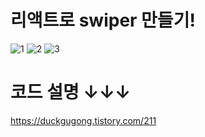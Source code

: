 # 리액트로 swiper 만들기!

![1](https://user-images.githubusercontent.com/55455103/131264207-79f95aa5-a8d8-4069-9e04-462826ca8273.gif)
![2](https://user-images.githubusercontent.com/55455103/131264208-4abd43f7-5c2a-4296-bc73-ded6d0d2f28c.gif)
![3](https://user-images.githubusercontent.com/55455103/131264209-c5d0a757-3e82-4d34-869d-1899e33e0d6a.gif)

# 코드 설명 ↓↓↓
https://duckgugong.tistory.com/211

